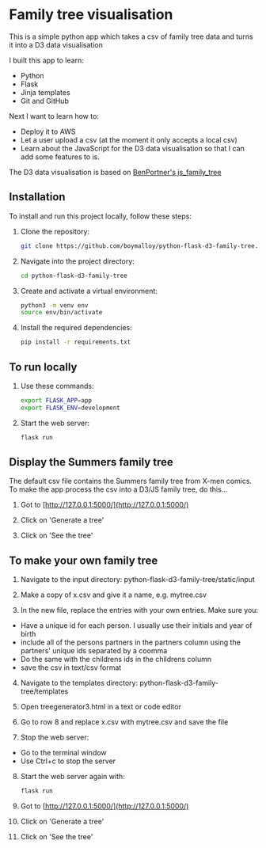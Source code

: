 # Family tree visualisation

This is a simple python app which takes a csv of family tree data and turns it into a D3 data visualisation 

I built this app to learn:
* Python
* Flask
* Jinja templates
* Git and GitHub

Next I want to learn how to:
* Deploy it to AWS
* Let a user upload a csv (at the moment it only accepts a local csv)
* Learn about the JavaScript for the D3 data visualisation so that I can add some features to is. 

The D3 data visualisation is based on [BenPortner's js_family_tree](https://github.com/BenPortner/js_family_tree)

## Installation
To install and run this project locally, follow these steps:

1. Clone the repository:
    ```bash
    git clone https://github.com/boymalloy/python-flask-d3-family-tree.git
    ```

2. Navigate into the project directory:
    ```bash
    cd python-flask-d3-family-tree
    ```

3. Create and activate a virtual environment:
    ```bash
    python3 -m venv env
    source env/bin/activate
    ```

4. Install the required dependencies:
    ```bash
    pip install -r requirements.txt
    ```
## To run locally

1. Use these commands:
    ```bash
    export FLASK_APP=app
    export FLASK_ENV=development
    ```
2. Start the web server:
    ```bash
    flask run
    ```
## Display the Summers family tree

The default csv file contains the Summers family tree from X-men comics. To make the app process the csv into a D3/JS family tree, do this...

1. Got to [http://127.0.0.1:5000/](http://127.0.0.1:5000/)

2. Click on 'Generate a tree'

3. Click on 'See the tree'

## To make your own family tree

1. Navigate to the input directory: python-flask-d3-family-tree/static/input

2. Make a copy of x.csv and give it a name, e.g. mytree.csv

3. In the new file, replace the entries with your own entries. Make sure you:
* Have a unique id for each person. I usually use their initials and year of birth
* include all of the persons partners in the partners column using the partners' unique ids separated by a coomma
* Do the same with the childrens ids in the childrens column
* save the csv in text/csv format

4. Navigate to the templates directory: python-flask-d3-family-tree/templates

5. Open treegenerator3.html in a text or code editor

6. Go to row 8 and replace x.csv with mytree.csv and save the file

7. Stop the web server:
* Go to the terminal window
* Use Ctrl+c to stop the server

8. Start the web server again with:
    ```bash
    flask run
    ```

8. Got to [http://127.0.0.1:5000/](http://127.0.0.1:5000/)

9. Click on 'Generate a tree'

10. Click on 'See the tree'